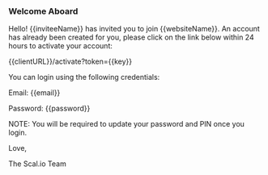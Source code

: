 ### Welcome Aboard

Hello! {{inviteeName}} has invited you to join {{websiteName}}. An account has already been created for you,
please click on the link below within 24 hours to activate your account:

{{clientURL}}/activate?token={{key}}

You can login using the following credentials:

Email: {{email}}

Password: {{password}}

NOTE: You will be required to update your password and PIN once you login.

Love,

The Scal.io Team
